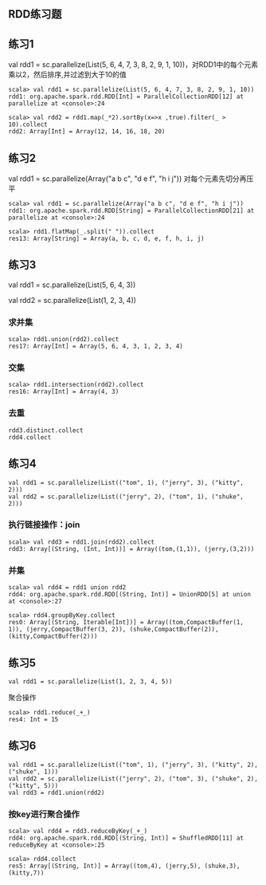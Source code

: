 ## RDD练习题


## 练习1 

val rdd1 = sc.parallelize(List(5, 6, 4, 7, 3, 8, 2, 9, 1, 10))，对RDD1中的每个元素乘以2，然后排序,并过滤到大于10的值
		
	scala> val rdd1 = sc.parallelize(List(5, 6, 4, 7, 3, 8, 2, 9, 1, 10))
	rdd1: org.apache.spark.rdd.RDD[Int] = ParallelCollectionRDD[12] at parallelize at <console>:24		  
	
	scala> val rdd2 = rdd1.map(_*2).sortBy(x=>x ,true).filter(_ > 10).collect
	rdd2: Array[Int] = Array(12, 14, 16, 18, 20)
		 
##  练习2 
val rdd1 = sc.parallelize(Array("a b c", "d e f", "h i j"))  对每个元素先切分再压平


	scala> val rdd1 = sc.parallelize(Array("a b c", "d e f", "h i j"))  
	rdd1: org.apache.spark.rdd.RDD[String] = ParallelCollectionRDD[21] at parallelize at <console>:24

	scala> rdd1.flatMap(_.split(" ")).collect
	res13: Array[String] = Array(a, b, c, d, e, f, h, i, j)


## 练习3 

val rdd1 = sc.parallelize(List(5, 6, 4, 3))

val rdd2 = sc.parallelize(List(1, 2, 3, 4))

### 求并集
	
	scala> rdd1.union(rdd2).collect
	res17: Array[Int] = Array(5, 6, 4, 3, 1, 2, 3, 4)
	
### 交集

	scala> rdd1.intersection(rdd2).collect
	res16: Array[Int] = Array(4, 3)
	
### 去重
	rdd3.distinct.collect
	rdd4.collect


##  练习4
 
	val rdd1 = sc.parallelize(List(("tom", 1), ("jerry", 3), ("kitty", 2)))
	val rdd2 = sc.parallelize(List(("jerry", 2), ("tom", 1), ("shuke", 2)))
	
### 执行链接操作：join

	scala> val rdd3 = rdd1.join(rdd2).collect
	rdd3: Array[(String, (Int, Int))] = Array((tom,(1,1)), (jerry,(3,2)))
	
### 并集

	scala> val rdd4 = rdd1 union rdd2
	rdd4: org.apache.spark.rdd.RDD[(String, Int)] = UnionRDD[5] at union at <console>:27
	
	scala> rdd4.groupByKey.collect
	res0: Array[(String, Iterable[Int])] = Array((tom,CompactBuffer(1, 1)), (jerry,CompactBuffer(3, 2)), (shuke,CompactBuffer(2)), (kitty,CompactBuffer(2)))
	
	

## 练习5 

	val rdd1 = sc.parallelize(List(1, 2, 3, 4, 5))
	
聚合操作

	scala> rdd1.reduce(_+_)
	res4: Int = 15
	      
	      
	      

## 练习6 

	val rdd1 = sc.parallelize(List(("tom", 1), ("jerry", 3), ("kitty", 2), ("shuke", 1)))
	val rdd2 = sc.parallelize(List(("jerry", 2), ("tom", 3), ("shuke", 2), ("kitty", 5)))
	val rdd3 = rdd1.union(rdd2)
	
### 按key进行聚合操作

	scala> val rdd4 = rdd3.reduceByKey(_+_)
	rdd4: org.apache.spark.rdd.RDD[(String, Int)] = ShuffledRDD[11] at reduceByKey at <console>:25
	
	scala> rdd4.collect
	res5: Array[(String, Int)] = Array((tom,4), (jerry,5), (shuke,3), (kitty,7))

